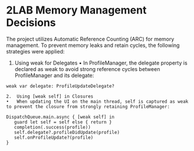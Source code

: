 # 2LAB Memory Management Decisions 
The project utilizes Automatic Reference Counting (ARC) for memory management. To prevent memory leaks and retain cycles, the following strategies were applied:
1.	Using weak for Delegates
	•	In ProfileManager, the delegate property is declared as weak to avoid strong reference cycles between ProfileManager and its delegate:
```
weak var delegate: ProfileUpdateDelegate?
```

	2.	Using [weak self] in Closures
	•	When updating the UI on the main thread, self is captured as weak to prevent the closure from strongly retaining ProfileManager:
 ```
DispatchQueue.main.async { [weak self] in
    guard let self = self else { return }
    completion(.success(profile))
    self.delegate?.profileDidUpdate(profile)
    self.onProfileUpdate?(profile)
}
```
